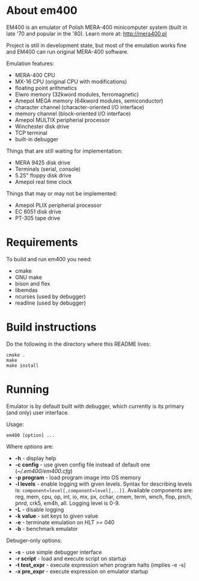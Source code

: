 
About em400
==========================================================================

EM400 is an emulator of Polish MERA-400 minicomputer system (built in late '70 and popular in the '80). Learn more at: http://mera400.pl

Project is still in development state, but most of the emulation works fine and EM400 can run original MERA-400 software.

Emulation features:

* MERA-400 CPU
* MX-16 CPU (original CPU with modifications)
* floating point arithmetics
* Elwro memory (32kword modules, ferromagnetic)
* Amepol MEGA memory (64kword modules, semiconductor)
* character channel (character-oriented I/O interface)
* memory channel (block-oriented I/O interface)
* Amepol MULTIX peripherial processor
* Winchester disk drive
* TCP terminal
* built-in debugger

Things that are still waiting for implementation:

* MERA 9425 disk drive
* Terminals (serial, console)
* 5.25" floppy disk drive
* Amepol real time clock

Things that may or may not be implemented:

* Amepol PLIX peripherial processor
* EC 6051 disk drive
* PT-305 tape drive


Requirements
==========================================================================

To build and run em400 you need:

* cmake
* GNU make
* bison and flex
* libemdas
* ncurses (used by debugger)
* readline (used by debugger)


Build instructions
==========================================================================

Do the following in the directory where this README lives:

```
cmake .
make
make install
```

Running
==========================================================================

Emulator is by default built with debugger, which currently is its primary (and only) user interface.

Usage:

```
em400 [option] ...
```

Where *options* are:

* **-h** - display help
* **-c config** - use given config file instead of default one (*~/.em400/em400.cfg*)
* **-p program** - load program image into OS memory
* **-l levels** - enable logging with given levels. Syntax for describing levels is: `component=level[,component=level[,..]]`. Available components are: reg, mem, cpu, op, int, io, mx, px, cchar, cmem, term, wnch, flop, pnch, pnrd, crk5, em4h, all. Logging level is 0-9.
* **-L** -  disable logging
* **-k value** - set keys to given value
* **-e** - terminate emulation on HLT >= 040
* **-b** -  benchmark emulator

Debuger-only options:

* **-s** - use simple debugger interface
* **-r script**  - load and execute script on startup
* **-t test_expr** - execute expression when program halts (implies -e -s)
* **-x pre_expr** - execute expression on emulator startup

